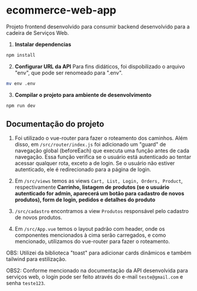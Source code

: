 # ecommerce-web-app

Projeto frontend desenvolvido para consumir backend desenvolvido para a cadeira de Serviços Web.

1. **Instalar dependencias**

```sh
npm install
```

2. **Configurar URL da API**
  Para fins didáticos, foi dispobilizado o arquivo "env", que pode ser renomeado para ".env".

  ```bash
  mv env .env
  ```

3. **Compilar o projeto para ambiente de desenvolvimento**

```sh
npm run dev
```

## Documentação do projeto
1. Foi utilizado o vue-router para fazer o roteamento dos caminhos. Além disso, em `/src/router/index.js` foi adicionado um "guard" de navegação global (beforeEach) que executa uma função antes de cada navegação. Essa função verifica se o usuário está autenticado ao tentar acessar qualquer rota, exceto a de login. Se o usuário não estiver autenticado, ele é redirecionado para a página de login.

2. Em `/src/views` temos as views `Cart, List, Login, Orders, Product`, respectivamente **Carrinho, listagem de produtos (se o usuário autenticado for admin, aparecerá um botão para cadastro de novos produtos), form de login, pedidos e detalhes do produto**

3. `/src/cadastro` encontramos a view `Produtos` responsável pelo cadastro de novos produtos.

4. Em `/src/App.vue` temos o layout padrão com header, onde os componentes mencionados à cima serão carregados, e como mencionado, utilizamos do vue-router para fazer o roteamento.

OBS: Utilizei da biblioteca "toast" para adicionar cards dinâmicos e também tailwind para estilização.

OBS2: Conforme mencionado na documentação da API desenvolvida para serviços web, o login pode ser feito através do e-mail `teste@gmail.com` e senha `teste123`.
